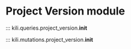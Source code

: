 # Project Version module

::: kili.queries.project_version.__init__

::: kili.mutations.project_version.__init__
